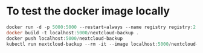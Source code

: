 # To test the docker image locally #

```powershell
docker run -d -p 5000:5000 --restart=always --name registry registry:2
docker build -t localhost:5000/nextcloud-backup .
docker push localhost:5000/nextcloud-backup
kubectl run nextcloud-backup --rm -it --image localhost:5000/nextcloud-backup -- python /nextcloud-backup/main.py
```